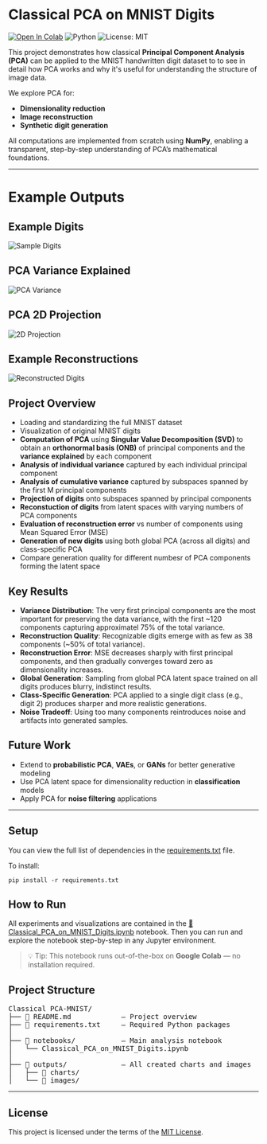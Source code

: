 # Classical PCA on MNIST Digits
[![Open In Colab](https://colab.research.google.com/assets/colab-badge.svg)](https://colab.research.google.com/github/your_username/PCA-MNIST/blob/main/PCA_on_MNIST_Digits.ipynb)
![Python](https://img.shields.io/badge/Python-3.8%2B-blue)
![License: MIT](https://img.shields.io/badge/License-MIT-yellow.svg)

This project demonstrates how classical **Principal Component Analysis (PCA)** can be applied to the MNIST handwritten digit dataset to to see in detail how PCA works and why it's useful for understanding the structure of image data.

We explore PCA for:
- **Dimensionality reduction**
- **Image reconstruction**
- **Synthetic digit generation**

All computations are implemented from scratch using **NumPy**, enabling a transparent, step-by-step understanding of PCA’s mathematical foundations.

---

# Example Outputs
## Example Digits
![Sample Digits](images/mnist_sample_digits.png)

## PCA Variance Explained
![PCA Variance](charts/pca_variance_curve.png)

## PCA 2D Projection
![2D Projection](images/pca_2d_projection.png)

## Example Reconstructions
![Reconstructed Digits](images/reconstruction_examples.png)

## Project Overview
- Loading and standardizing the full MNIST dataset
- Visualization of original MNIST digits
- **Computation of PCA** using **Singular Value Decomposition (SVD)** to obtain an **orthonormal basis (ONB)** of principal components and the **variance explained** by each component
- **Analysis of individual variance** captured by each individual principal component
- **Analysis of cumulative variance** captured by subspaces spanned by the first M principal components
- **Projection of digits** onto subspaces spanned by principal components
- **Reconstuction of digits** from latent spaces with varying numbers of PCA components
- **Evaluation of reconstruction error** vs number of components using  Mean Squared Error (MSE) 
- **Generation of new digits** using both global PCA (across all digits) and class-specific PCA
- Compare generation quality for different numbesr of PCA components forming the latent space

## Key Results
- **Variance Distribution**: The very first principal components are the most important for preserving the data variance, with the first ~120 components capturing approximatel 75% of the total variance.
- **Reconstruction Quality**: Recognizable digits emerge with as few as 38 components (~50% of total variance).
- **Reconstruction Error**: MSE decreases sharply with first principal components, and then gradually converges toward zero as dimensionality increases.
- **Global Generation**: Sampling from global PCA latent space trained on all digits produces blurry, indistinct results.
- **Class-Specific Generation**: PCA applied to a single digit class (e.g., digit 2) produces sharper and more realistic generations.
- **Noise Tradeoff**: Using too many components reintroduces noise and artifacts into generated samples.

## Future Work
- Extend to **probabilistic PCA**, **VAEs**, or **GANs** for better generative modeling
- Use PCA latent space for dimensionality reduction in **classification** models
- Apply PCA for **noise filtering** applications

---

## Setup
You can view the full list of dependencies in the [requirements.txt](./requirements.txt) file.

To install:

```
pip install -r requirements.txt
```

## How to Run
All experiments and visualizations are contained in the [📓 Classical_PCA_on_MNIST_Digits.ipynb](./PCA_on_MNIST_Digits.ipynb) notebook. Then you can run and explore the notebook step-by-step in any Jupyter environment.
> 💡 Tip: This notebook runs out-of-the-box on **Google Colab** — no installation required.

## Project Structure
<pre>
Classical PCA-MNIST/
├── 📄 README.md            — Project overview
├── 📄 requirements.txt     — Required Python packages
│
├── 📁 notebooks/           — Main analysis notebook
│   └── Classical_PCA_on_MNIST_Digits.ipynb
│
├── 📁 outputs/             — All created charts and images
│   ├── 📁 charts/
│   └── 📁 images/
</pre>

---

## License

This project is licensed under the terms of the [MIT License](./LICENSE).
